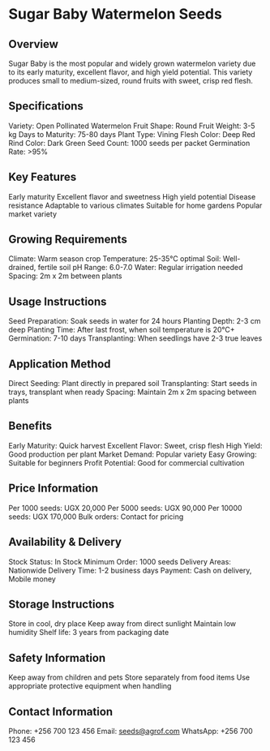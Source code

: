 # Sugar Baby Watermelon Seeds

## Overview
Sugar Baby is the most popular and widely grown watermelon variety due to its early maturity, excellent flavor, and high yield potential. This variety produces small to medium-sized, round fruits with sweet, crisp red flesh.

## Specifications
Variety: Open Pollinated Watermelon
Fruit Shape: Round
Fruit Weight: 3-5 kg
Days to Maturity: 75-80 days
Plant Type: Vining
Flesh Color: Deep Red
Rind Color: Dark Green
Seed Count: 1000 seeds per packet
Germination Rate: >95%

## Key Features
Early maturity
Excellent flavor and sweetness
High yield potential
Disease resistance
Adaptable to various climates
Suitable for home gardens
Popular market variety

## Growing Requirements
Climate: Warm season crop
Temperature: 25-35°C optimal
Soil: Well-drained, fertile soil
pH Range: 6.0-7.0
Water: Regular irrigation needed
Spacing: 2m x 2m between plants

## Usage Instructions
Seed Preparation: Soak seeds in water for 24 hours
Planting Depth: 2-3 cm deep
Planting Time: After last frost, when soil temperature is 20°C+
Germination: 7-10 days
Transplanting: When seedlings have 2-3 true leaves

## Application Method
Direct Seeding: Plant directly in prepared soil
Transplanting: Start seeds in trays, transplant when ready
Spacing: Maintain 2m x 2m spacing between plants

## Benefits
Early Maturity: Quick harvest
Excellent Flavor: Sweet, crisp flesh
High Yield: Good production per plant
Market Demand: Popular variety
Easy Growing: Suitable for beginners
Profit Potential: Good for commercial cultivation

## Price Information
Per 1000 seeds: UGX 20,000
Per 5000 seeds: UGX 90,000
Per 10000 seeds: UGX 170,000
Bulk orders: Contact for pricing

## Availability & Delivery
Stock Status: In Stock
Minimum Order: 1000 seeds
Delivery Areas: Nationwide
Delivery Time: 1-2 business days
Payment: Cash on delivery, Mobile money

## Storage Instructions
Store in cool, dry place
Keep away from direct sunlight
Maintain low humidity
Shelf life: 3 years from packaging date

## Safety Information
Keep away from children and pets
Store separately from food items
Use appropriate protective equipment when handling

## Contact Information
Phone: +256 700 123 456
Email: seeds@agrof.com
WhatsApp: +256 700 123 456
